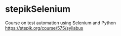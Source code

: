 # stepikSelenium
Course on test automation using Selenium and Python
https://stepik.org/course/575/syllabus